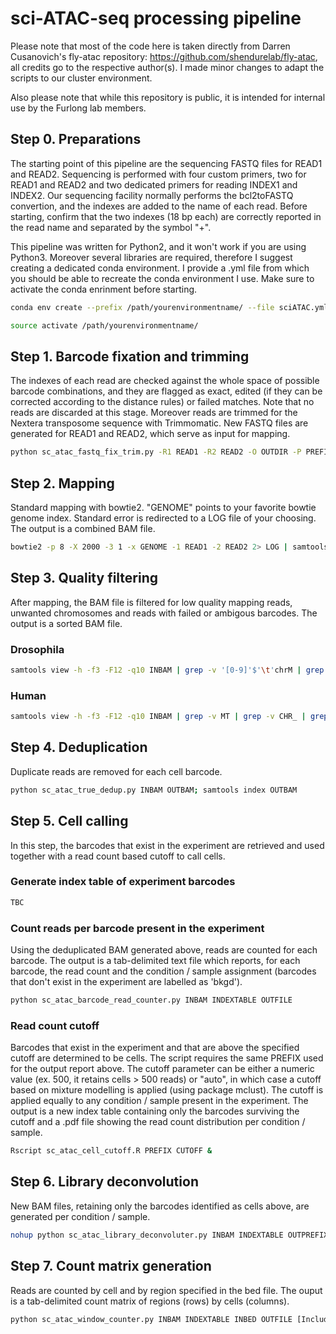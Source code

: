 #  sci-ATAC-seq processing pipeline

Please note that most of the code here is taken directly from Darren Cusanovich's fly-atac repository: https://github.com/shendurelab/fly-atac, all credits go to the respective author(s). I made minor changes to adapt the scripts to our cluster environment.

Also please note that while this repository is public, it is intended for internal use by the Furlong lab members.

## Step 0. Preparations

The starting point of this pipeline are the sequencing FASTQ files for READ1 and READ2. Sequencing is performed with four custom primers, two for READ1 and READ2 and two dedicated primers for reading INDEX1 and INDEX2. Our sequencing facility normally performs the bcl2toFASTQ convertion, and the indexes are added to the name of each read. Before starting, confirm that the two indexes (18 bp each) are correctly reported in the read name and separated by the symbol "+".

This pipeline was written for Python2, and it won't work if you are using Python3. Moreover several libraries are required, therefore I suggest creating a dedicated conda environment. I provide a .yml file from which you should be able to recreate the conda environment I use. Make sure to activate the conda enrinment before starting.

```bash
conda env create --prefix /path/yourenvironmentname/ --file sciATAC.yml

source activate /path/yourenvironmentname/
```

## Step 1. Barcode fixation and trimming

The indexes of each read are checked against the whole space of possible barcode combinations, and they are flagged as exact, edited (if they can be corrected according to the distance rules) or failed matches. Note that no reads are discarded at this stage. Moreover reads are trimmed for the Nextera transposome sequence with Trimmomatic. New FASTQ files are generated for READ1 and READ2, which serve as input for mapping.

```bash
python sc_atac_fastq_fix_trim.py -R1 READ1 -R2 READ2 -O OUTDIR -P PREFIX
```

## Step 2. Mapping

Standard mapping with bowtie2. "GENOME" points to your favorite bowtie genome index. Standard error is redirected to a LOG file of your choosing. The output is a combined BAM file.

```bash
bowtie2 -p 8 -X 2000 -3 1 -x GENOME -1 READ1 -2 READ2 2> LOG | samtools view -bS - > OUTBAM
```

## Step 3. Quality filtering

After mapping, the BAM file is filtered for low quality mapping reads, unwanted chromosomes and reads with failed or ambigous barcodes. The output is a sorted BAM file.

### Drosophila

```bash
samtools view -h -f3 -F12 -q10 INBAM | grep -v '[0-9]'$'\t'chrM | grep -v '[0-9]'$'\t'chrU | grep -v _CTF_ | grep -v _AMBIG_ | samtools view -Su - | samtools sort -@ 8 - -T temp -o OUTBAM; samtools index OUTBAM
```

### Human

```bash
samtools view -h -f3 -F12 -q10 INBAM | grep -v MT | grep -v CHR_ | grep -v KI | grep -v GL | grep -v _CTF_ | grep -v _AMBIG_ | samtools view -Su - | samtools sort -@ 8 - -T temp -o OUTBAM; samtools index OUTBAM
```

## Step 4. Deduplication

Duplicate reads are removed for each cell barcode.

```bash
python sc_atac_true_dedup.py INBAM OUTBAM; samtools index OUTBAM
```

## Step 5. Cell calling

In this step, the barcodes that exist in the experiment are retrieved and used together with a read count based cutoff to call cells.

### Generate index table of experiment barcodes

```bash
TBC
```

### Count reads per barcode present in the experiment

Using the deduplicated BAM generated above, reads are counted for each barcode. The output is a tab-delimited text file which reports, for each barcode, the read count and the condition / sample assignment (barcodes that don't exist in the experiment are labelled as 'bkgd').

```bash
python sc_atac_barcode_read_counter.py INBAM INDEXTABLE OUTFILE
```

### Read count cutoff

Barcodes that exist in the experiment and that are above the specified cutoff are determined to be cells. The script requires the same PREFIX used for the output report above. The cutoff parameter can be either a numeric value (ex. 500, it retains cells > 500 reads) or "auto", in which case a cutoff based on mixture modelling is applied (using package mclust). The cutoff is applied equally to any condition / sample present in the experiment. The output is a new index table containing only the barcodes surviving the cutoff and a .pdf file showing the read count distribution per condition / sample.

```bash
Rscript sc_atac_cell_cutoff.R PREFIX CUTOFF &
```

## Step 6. Library deconvolution

New BAM files, retaining only the barcodes identified as cells above, are generated per condition / sample.

```bash
nohup python sc_atac_library_deconvoluter.py INBAM INDEXTABLE OUTPREFIX .bam &
```

## Step 7. Count matrix generation

Reads are counted by cell and by region specified in the bed file. The ouput is a tab-delimited count matrix of regions (rows) by cells (columns).

```bash
python sc_atac_window_counter.py INBAM INDEXTABLE INBED OUTFILE [Include sites with no reads? (True/False)]
```
